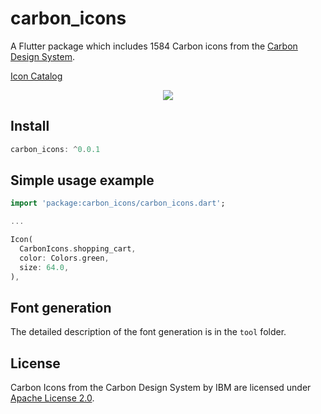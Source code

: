 # carbon_icons

A Flutter package which includes 1584 Carbon icons from the [Carbon Design System](https://github.com/carbon-design-system/carbon).

[Icon Catalog](https://www.carbondesignsystem.com/guidelines/icons/library/)

<p align="center">
<img height="auto" width="auto" src="https://raw.githubusercontent.com/mzdm/carbon_icons/master/preview/preview.png" />
</p>

## Install
```dart
carbon_icons: ^0.0.1
```

## Simple usage example
```dart
import 'package:carbon_icons/carbon_icons.dart';

...

Icon(
  CarbonIcons.shopping_cart,
  color: Colors.green,
  size: 64.0,
),
```
## Font generation
The detailed description of the font generation is in the `tool` folder.

## License
Carbon Icons from the Carbon Design System by IBM are licensed under [Apache License 2.0](https://github.com/carbon-design-system/carbon/blob/main/LICENSE).
